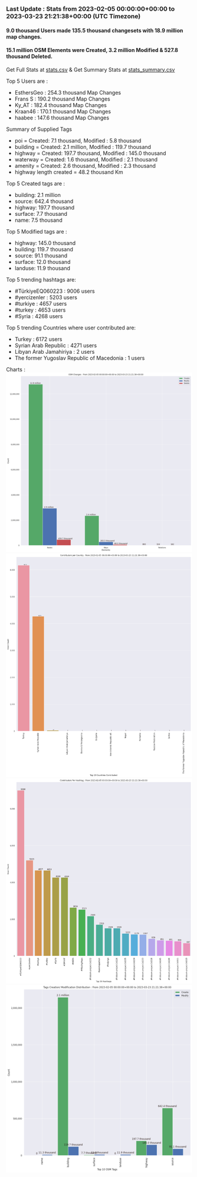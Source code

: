 ### Last Update : Stats from 2023-02-05 00:00:00+00:00 to 2023-03-23 21:21:38+00:00 (UTC Timezone)

#### 9.0 thousand Users made 135.5 thousand changesets with 18.9 million map changes.
#### 15.1 million OSM Elements were Created, 3.2 million Modified & 527.8 thousand Deleted.
Get Full Stats at [stats.csv](/stats/turkeyeq/Daily/stats.csv)
 & Get Summary Stats at [stats_summary.csv](/stats/turkeyeq/Daily/stats_summary.csv)

Top 5 Users are : 
- EsthersGeo : 254.3 thousand Map Changes
- Frans S : 190.2 thousand Map Changes
- Ky_AT : 182.4 thousand Map Changes
- Kraan46 : 170.1 thousand Map Changes
- haabee : 147.6 thousand Map Changes

Summary of Supplied Tags
- poi = Created: 7.1 thousand, Modified : 5.8 thousand
- building = Created: 2.1 million, Modified : 119.7 thousand
- highway = Created: 197.7 thousand, Modified : 145.0 thousand
- waterway = Created: 1.6 thousand, Modified : 2.1 thousand
- amenity = Created: 2.6 thousand, Modified : 2.3 thousand
- highway length created = 48.2 thousand Km


Top 5 Created tags are :
- building: 2.1 million
- source: 642.4 thousand
- highway: 197.7 thousand
- surface: 7.7 thousand
- name: 7.5 thousand


Top 5 Modified tags are :
- highway: 145.0 thousand
- building: 119.7 thousand
- source: 91.1 thousand
- surface: 12.0 thousand
- landuse: 11.9 thousand


Top 5 trending hashtags are:
- #TürkiyeEQ060223 : 9006 users
- #yercizenler : 5203 users
- #turkiye : 4657 users
- #turkey : 4653 users
- #Syria : 4268 users


Top 5 trending Countries where user contributed are:
- Turkey : 6172 users
- Syrian Arab Republic : 4271 users
- Libyan Arab Jamahiriya : 2 users
- The former Yugoslav Republic of Macedonia : 1 users


 Charts : 
![Alt text](./stats_osm_changes.png) 
![Alt text](./stats_users_per_country.png) 
![Alt text](./stats_users_per_hashtag.png) 
![Alt text](./stats_tags.png) 
